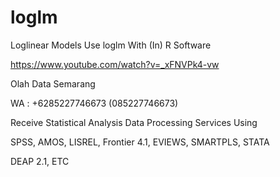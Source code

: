 # loglm
Loglinear Models Use loglm With (In) R Software

https://www.youtube.com/watch?v=_xFNVPk4-vw

Olah Data Semarang

WA : +6285227746673 (085227746673)

Receive Statistical Analysis Data Processing Services Using

SPSS, AMOS, LISREL, Frontier 4.1, EVIEWS, SMARTPLS, STATA

DEAP 2.1, ETC
